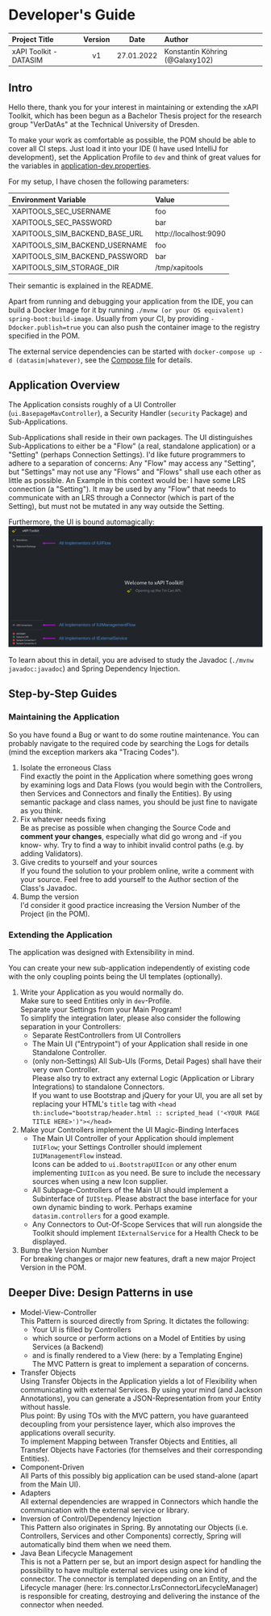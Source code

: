 # Developer's Guide

| Project Title          | Version |    Date    | Author                          |
|:-----------------------|:-------:|:----------:|:--------------------------------|
| xAPI Toolkit - DATASIM |   v1    | 27.01.2022 | Konstantin Köhring (@Galaxy102) |

## Intro

Hello there, thank you for your interest in maintaining or extending the xAPI Toolkit, 
which has been begun as a Bachelor Thesis project for the research group "VerDatAs"
at the Technical University of Dresden.

To make your work as comfortable as possible, the POM should be able to cover all CI steps.
Just load it into your IDE (I have used IntelliJ for development), set the Application Profile to `dev` 
and think of great values for the variables in [application-dev.properties](src/main/resources/application-dev.properties).

For my setup, I have chosen the following parameters:

| Environment Variable           | Value                 |
|:-------------------------------|:----------------------|
| XAPITOOLS_SEC_USERNAME         | foo                   |
| XAPITOOLS_SEC_PASSWORD         | bar                   |
| XAPITOOLS_SIM_BACKEND_BASE_URL | http://localhost:9090 |
| XAPITOOLS_SIM_BACKEND_USERNAME | foo                   |
| XAPITOOLS_SIM_BACKEND_PASSWORD | bar                   |
| XAPITOOLS_SIM_STORAGE_DIR      | /tmp/xapitools        |

Their semantic is explained in the README.

Apart from running and debugging your application from the IDE, you can build a Docker Image for it by running `./mvnw (or your OS equivalent) spring-boot:build-image`.
Usually from your CI, by providing `-Ddocker.publish=true` you can also push the container image to the registry specified in the POM.

The external service dependencies can be started with `docker-compose up -d (datasim|whatever)`, see the [Compose file](docker-compose.yml) for details.

## Application Overview

The Application consists roughly of a UI Controller (`ui.BasepageMavController`), a Security Handler (`security` Package) and Sub-Applications.

Sub-Applications shall reside in their own packages. 
The UI distinguishes Sub-Applications to either be a "Flow" (a real, standalone application) or a "Setting" (perhaps Connection Settings).
I'd like future programmers to adhere to a separation of concerns: 
Any "Flow" may access any "Setting", but "Settings" may not use any "Flows" and "Flows" shall use each other as little as possible.
An Example in this context would be: 
I have some LRS connection (a "Setting"). 
It may be used by any "Flow" that needs to communicate with an LRS through a Connector (which is part of the Setting), but must not be mutated in any way outside the Setting.

Furthermore, the UI is bound automagically:  
![](doc/autobind.png)

To learn about this in detail, you are advised to study the Javadoc (`./mvnw javadoc:javadoc`) and Spring Dependency Injection.

## Step-by-Step Guides

### Maintaining the Application

So you have found a Bug or want to do some routine maintenance.
You can probably navigate to the required code by searching the Logs for details (mind the exception markers aka "Tracing Codes").

1. Isolate the erroneous Class  
   Find exactly the point in the Application where something goes wrong by examining logs and Data Flows (you would begin with the Controllers, then Services and Connectors and finally the Entities).
   By using semantic package and class names, you should be just fine to navigate as you think.
2. Fix whatever needs fixing  
   Be as precise as possible when changing the Source Code and **comment your changes**, especially what did go wrong and -if you know- why.
   Try to find a way to inhibit invalid control paths (e.g. by adding Validators).
3. Give credits to yourself and your sources  
   If you found the solution to your problem online, write a comment with your source. Feel free to add yourself to the Author section of the Class's Javadoc.
4. Bump the version  
   I'd consider it good practice increasing the Version Number of the Project (in the POM).

### Extending the Application

The application was designed with Extensibility in mind.

You can create your new sub-application independently of existing code with the only coupling points being the UI templates (optionally).

1. Write your Application as you would normally do.  
   Make sure to seed Entities only in `dev`-Profile.  
   Separate your Settings from your Main Program!  
   To simplify the integration later, please also consider the following separation in your Controllers:
   * Separate RestControllers from UI Controllers
   * The Main UI ("Entrypoint") of your Application shall reside in one Standalone Controller.
   * (only non-Settings) All Sub-UIs (Forms, Detail Pages) shall have their very own Controller.  
   Please also try to extract any external Logic (Application or Library Integrations) to standalone Connectors.  
   If you want to use Bootstrap and jQuery for your UI, you are all set by replacing your HTML's `title` tag with
   `<head th:include="bootstrap/header.html :: scripted_head ('<YOUR PAGE TITLE HERE>')"></head>`
2. Make your Controllers implement the UI Magic-Binding Interfaces  
   * The Main UI Controller of your Application should implement `IUIFlow`; your Settings Controller should implement `IUIManagementFlow` instead.  
     Icons can be added to `ui.BootstrapUIIcon` or any other enum implementing `IUIIcon` as you need. Be sure to include the necessary sources when using a new Icon supplier.
   * All Subpage-Controllers of the Main UI should implement a Subinterface of `IUIStep`. Please abstract the base interface for your own dynamic binding to work.
     Perhaps examine `datasim.controllers` for a good example.
   * Any Connectors to Out-Of-Scope Services that will run alongside the Toolkit should implement `IExternalService` for a Health Check to be displayed.
3. Bump the Version Number  
   For breaking changes or major new features, draft a new major Project Version in the POM.

## Deeper Dive: Design Patterns in use

* Model-View-Controller  
  This Pattern is sourced directly from Spring. It dictates the following:
  * Your UI is filled by Controllers
  * which source or perform actions on a Model of Entities by using Services (a Backend)
  * and is finally rendered to a View (here: by a Templating Engine)  
  The MVC Pattern is great to implement a separation of concerns.
* Transfer Objects  
  Using Transfer Objects in the Application yields a lot of Flexibility when communicating with external Services.
  By using your mind (and Jackson Annotations), you can generate a JSON-Representation from your Entity without hassle.  
  Plus point: By using TOs with the MVC pattern, you have guaranteed decoupling from your persistence layer, which also improves the applications overall security.  
  To implement Mapping between Transfer Objects and Entities, all Transfer Objects have Factories (for themselves and their corresponding Entities).
* Component-Driven  
  All Parts of this possibly big application can be used stand-alone (apart from the Main UI).
* Adapters  
  All external dependencies are wrapped in Connectors which handle the communication with the external service or library.
* Inversion of Control/Dependency Injection  
  This Pattern also originates in Spring.
  By annotating our Objects (i.e. Controllers, Services and other Components) correctly, Spring will automatically bind them when we need them.
* Java Bean Lifecycle Management  
  This is not a Pattern per se, but an import design aspect for handling the possibility to have multiple external services using one kind of connector.
  The connector is templated depending on an Entity, and the Lifecycle manager (here: lrs.connector.LrsConnectorLifecycleManager) is responsible 
  for creating, destroying and delivering the instance of the connector when needed.
